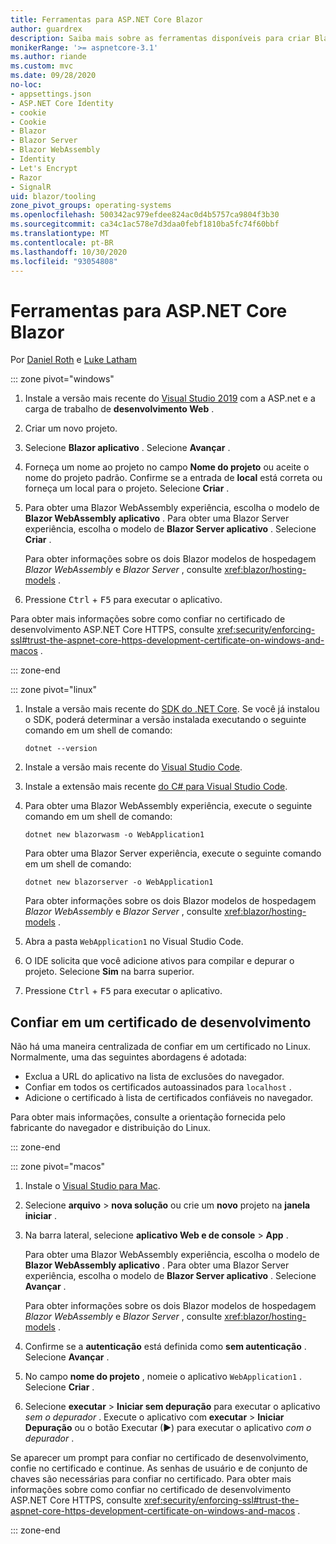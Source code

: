```yaml
---
title: Ferramentas para ASP.NET Core Blazor
author: guardrex
description: Saiba mais sobre as ferramentas disponíveis para criar Blazor aplicativos.
monikerRange: '>= aspnetcore-3.1'
ms.author: riande
ms.custom: mvc
ms.date: 09/28/2020
no-loc:
- appsettings.json
- ASP.NET Core Identity
- cookie
- Cookie
- Blazor
- Blazor Server
- Blazor WebAssembly
- Identity
- Let's Encrypt
- Razor
- SignalR
uid: blazor/tooling
zone_pivot_groups: operating-systems
ms.openlocfilehash: 500342ac979efdee824ac0d4b5757ca9804f3b30
ms.sourcegitcommit: ca34c1ac578e7d3daa0febf1810ba5fc74f60bbf
ms.translationtype: MT
ms.contentlocale: pt-BR
ms.lasthandoff: 10/30/2020
ms.locfileid: "93054808"
---
```

# <a name="tooling-for-aspnet-core-no-locblazor"></a>Ferramentas para ASP.NET Core Blazor

Por [Daniel Roth](https://github.com/danroth27) e [Luke Latham](https://github.com/guardrex)

::: zone pivot="windows"

1. Instale a versão mais recente do [Visual Studio 2019](https://visualstudio.microsoft.com/downloads/) com a ASP.net e a carga de trabalho de **desenvolvimento Web** .

1. Criar um novo projeto.

1. Selecione **Blazor aplicativo** . Selecione **Avançar** .

1. Forneça um nome ao projeto no campo **Nome do projeto** ou aceite o nome do projeto padrão. Confirme se a entrada de **local** está correta ou forneça um local para o projeto. Selecione **Criar** .

1. Para obter uma Blazor WebAssembly experiência, escolha o modelo de **Blazor WebAssembly aplicativo** . Para obter uma Blazor Server experiência, escolha o modelo de **Blazor Server aplicativo** . Selecione **Criar** .

   Para obter informações sobre os dois Blazor modelos de hospedagem *Blazor WebAssembly* e *Blazor Server* , consulte <xref:blazor/hosting-models> .

1. Pressione <kbd>Ctrl</kbd> + <kbd>F5</kbd> para executar o aplicativo.

Para obter mais informações sobre como confiar no certificado de desenvolvimento ASP.NET Core HTTPS, consulte <xref:security/enforcing-ssl#trust-the-aspnet-core-https-development-certificate-on-windows-and-macos> .

::: zone-end

::: zone pivot="linux"

1. Instale a versão mais recente do [SDK do .NET Core](https://dotnet.microsoft.com/download). Se você já instalou o SDK, poderá determinar a versão instalada executando o seguinte comando em um shell de comando:

   ```dotnetcli
   dotnet --version
   ```

1. Instale a versão mais recente do [Visual Studio Code](https://code.visualstudio.com).

1. Instale a extensão mais recente [do C# para Visual Studio Code](https://marketplace.visualstudio.com/items?itemName=ms-dotnettools.csharp).

1. Para obter uma Blazor WebAssembly experiência, execute o seguinte comando em um shell de comando:

   ```dotnetcli
   dotnet new blazorwasm -o WebApplication1
   ```

   Para obter uma Blazor Server experiência, execute o seguinte comando em um shell de comando:

   ```dotnetcli
   dotnet new blazorserver -o WebApplication1
   ```

   Para obter informações sobre os dois Blazor modelos de hospedagem *Blazor WebAssembly* e *Blazor Server* , consulte <xref:blazor/hosting-models> .

1. Abra a pasta `WebApplication1` no Visual Studio Code.

1. O IDE solicita que você adicione ativos para compilar e depurar o projeto. Selecione **Sim** na barra superior.

1. Pressione <kbd>Ctrl</kbd> + <kbd>F5</kbd> para executar o aplicativo.

## <a name="trust-a-development-certificate"></a>Confiar em um certificado de desenvolvimento

Não há uma maneira centralizada de confiar em um certificado no Linux. Normalmente, uma das seguintes abordagens é adotada:

* Exclua a URL do aplicativo na lista de exclusões do navegador.
* Confiar em todos os certificados autoassinados para `localhost` .
* Adicione o certificado à lista de certificados confiáveis no navegador.

Para obter mais informações, consulte a orientação fornecida pelo fabricante do navegador e distribuição do Linux.

::: zone-end

::: zone pivot="macos"

1. Instale o [Visual Studio para Mac](https://visualstudio.microsoft.com/vs/mac/).

1. Selecione **arquivo**  >  **nova solução** ou crie um **novo** projeto na **janela iniciar** .

1. Na barra lateral, selecione **aplicativo Web e de console**  >  **App** .

   Para obter uma Blazor WebAssembly experiência, escolha o modelo de **Blazor WebAssembly aplicativo** . Para obter uma Blazor Server experiência, escolha o modelo de **Blazor Server aplicativo** . Selecione **Avançar** .

   Para obter informações sobre os dois Blazor modelos de hospedagem *Blazor WebAssembly* e *Blazor Server* , consulte <xref:blazor/hosting-models> .

1. Confirme se a **autenticação** está definida como **sem autenticação** . Selecione **Avançar** .

1. No campo **nome do projeto** , nomeie o aplicativo `WebApplication1` . Selecione **Criar** .

1. Selecione **executar**  >  **Iniciar sem depuração** para executar o aplicativo *sem o depurador* . Execute o aplicativo com **executar**  >  **Iniciar Depuração** ou o botão Executar (&#9654;) para executar o aplicativo *com o depurador* .

Se aparecer um prompt para confiar no certificado de desenvolvimento, confie no certificado e continue. As senhas de usuário e de conjunto de chaves são necessárias para confiar no certificado. Para obter mais informações sobre como confiar no certificado de desenvolvimento ASP.NET Core HTTPS, consulte <xref:security/enforcing-ssl#trust-the-aspnet-core-https-development-certificate-on-windows-and-macos> .

::: zone-end
